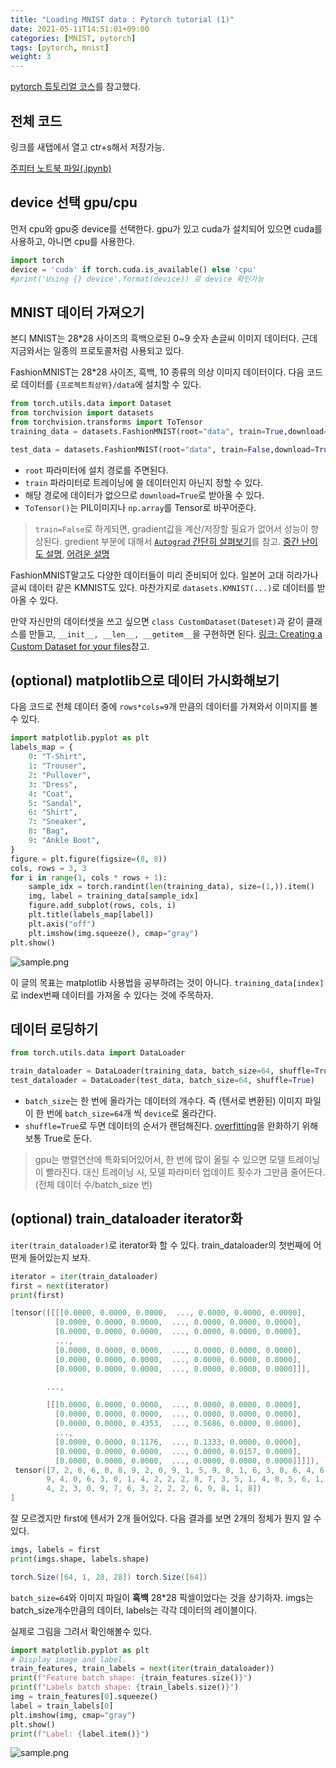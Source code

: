 ```yaml
---
title: "Loading MNIST data : Pytorch tutorial (1)"
date: 2021-05-11T14:51:01+09:00
categories: [MNIST, pytorch]
tags: [pytorch, mnist]
weight: 3
---
```


[pytorch 튜토리얼 코스](https://pytorch.org/tutorials/beginner/basics/intro.html)를 참고했다.

## 전체 코드

링크를 새탭에서 열고 ctr+s해서 저장가능.
<!--path dependency-->
[주피터 노트북 파일(.ipynb)](/ml/MNIST.ipynb)

## device 선택 gpu/cpu

먼저 cpu와 gpu중 device를 선택한다. gpu가 있고 cuda가 설치되어 있으면 cuda를 사용하고, 아니면 cpu를 사용한다.

```python
import torch
device = 'cuda' if torch.cuda.is_available() else 'cpu'
#print('Using {} device'.format(device)) 로 device 확인가능
```

## MNIST 데이터 가져오기

본디 MNIST는 28*28 사이즈의 흑백으로된 0~9 숫자 손글씨 이미지 데이터다. 근데 지금와서는 일종의 프로토콜처럼 사용되고 있다.

FashionMNIST는 28*28 사이즈, 흑백, 10 종류의 의상 이미지 데이터이다. 다음 코드로 데이터를 `{프로젝트최상위}/data`에 설치할 수 있다.

```python
from torch.utils.data import Dataset
from torchvision import datasets
from torchvision.transforms import ToTensor
training_data = datasets.FashionMNIST(root="data", train=True,download=True,transform=ToTensor())

test_data = datasets.FashionMNIST(root="data", train=False,download=True,transform=ToTensor())
```

- `root` 파라미터에 설치 경로를 주면된다.
- `train` 파라미터로 트레이닝에 쓸 데이터인지 아닌지 정할 수 있다.
- 해당 경로에 데이터가 없으므로 `download=True`로 받아올 수 있다.
- `ToTensor()`는 PIL이미지나 `np.array`를 Tensor로 바꾸어준다.

> `train=False`로 하게되면, gradient값을 계산/저장할 필요가 없어서 성능이 향상된다.
> gredient 부분에 대해서 [`Autograd` 간단히 살펴보기](https://pytorch.org/tutorials/beginner/basics/autogradqs_tutorial.html)를 참고. [중간 난이도 설명](https://pytorch.org/tutorials/beginner/blitz/autograd_tutorial.html#sphx-glr-beginner-blitz-autograd-tutorial-py), [어려운 설명](https://pytorch.org/docs/stable/notes/autograd.html)

FashionMNIST말고도 다양한 데이터들이 미리 준비되어 있다. 일본어 고대 히라가나 글씨 데이터 같은 KMNIST도 있다. 마찬가지로 `datasets.KMNIST(...)`로 데이터를 받아올 수 있다.

만약 자신만의 데이터셋을 쓰고 싶으면 `class CustomDataset(Dateset)`과 같이 클래스를 만들고, `__init__, __len__, __getitem__`을 구현하면 된다. [링크: Creating a Custom Dataset for your files](https://pytorch.org/tutorials/beginner/basics/data_tutorial.html)참고.

## (optional) matplotlib으로 데이터 가시화해보기

다음 코드로 전체 데이터 중에 `rows*cols=9`개 만큼의 데이터를 가져와서 이미지를 볼 수 있다.

```python
import matplotlib.pyplot as plt
labels_map = {
    0: "T-Shirt",
    1: "Trouser",
    2: "Pullover",
    3: "Dress",
    4: "Coat",
    5: "Sandal",
    6: "Shirt",
    7: "Sneaker",
    8: "Bag",
    9: "Ankle Boot",
}
figure = plt.figure(figsize=(8, 8))
cols, rows = 3, 3
for i in range(1, cols * rows + 1):
    sample_idx = torch.randint(len(training_data), size=(1,)).item()
    img, label = training_data[sample_idx]
    figure.add_subplot(rows, cols, i)
    plt.title(labels_map[label])
    plt.axis("off")
    plt.imshow(img.squeeze(), cmap="gray")
plt.show()
```

<!--path dependency-->
![sample.png](/ml/sample.png)

이 글의 목표는 matplotlib 사용법을 공부하려는 것이 아니다. `training_data[index]`로 index번째 데이터를 가져올 수 있다는 것에 주목하자.

## 데이터 로딩하기

```python
from torch.utils.data import DataLoader

train_dataloader = DataLoader(training_data, batch_size=64, shuffle=True)
test_dataloader = DataLoader(test_data, batch_size=64, shuffle=True)
```

- `batch_size`는 한 번에 올라가는 데이터의 개수다. 즉 (텐서로 변환된) 이미지 파일이 한 번에 `batch_size=64`개 씩 `device`로 올라간다.
- `shuffle=True`로 두면 데이터의 순서가 랜덤해진다. [overfitting](https://en.wikipedia.org/wiki/Overfitting)을 완화하기 위해 보통 True로 둔다.

> gpu는 병렬연산에 특화되어있어서, 한 번에 많이 올릴 수 있으면 모델 트레이닝이 빨라진다. 대신 트레이닝 시, 모델 파라미터 업데이트 횟수가 그만큼 줄어든다.(전체 데이터 수/batch_size 번)

## (optional) train_dataloader iterator화

`iter(train_dataloader)`로 iterator화 할 수 있다. train_dataloader의 첫번째에 어떤게 들어있는지 보자.

```python
iterator = iter(train_dataloader)
first = next(iterator)
print(first)
```

```powershell
[tensor([[[[0.0000, 0.0000, 0.0000,  ..., 0.0000, 0.0000, 0.0000],
          [0.0000, 0.0000, 0.0000,  ..., 0.0000, 0.0000, 0.0000],
          [0.0000, 0.0000, 0.0000,  ..., 0.0000, 0.0000, 0.0000],
          ...,
          [0.0000, 0.0000, 0.0000,  ..., 0.0000, 0.0000, 0.0000],
          [0.0000, 0.0000, 0.0000,  ..., 0.0000, 0.0000, 0.0000],
          [0.0000, 0.0000, 0.0000,  ..., 0.0000, 0.0000, 0.0000]]],

        ...,

        [[[0.0000, 0.0000, 0.0000,  ..., 0.0000, 0.0000, 0.0000],
          [0.0000, 0.0000, 0.0000,  ..., 0.0000, 0.0000, 0.0000],
          [0.0000, 0.0000, 0.4353,  ..., 0.5686, 0.0000, 0.0000],
          ...,
          [0.0000, 0.0000, 0.1176,  ..., 0.1333, 0.0000, 0.0000],
          [0.0000, 0.0000, 0.0000,  ..., 0.0000, 0.0157, 0.0000],
          [0.0000, 0.0000, 0.0000,  ..., 0.0000, 0.0000, 0.0000]]]]), 
 tensor([7, 2, 8, 6, 0, 8, 9, 2, 0, 9, 1, 5, 9, 8, 1, 6, 3, 0, 6, 4, 6, 2, 4, 2,
        9, 4, 0, 6, 3, 0, 1, 4, 2, 2, 2, 8, 7, 3, 5, 1, 4, 8, 5, 6, 1, 4, 1, 6,
        4, 2, 3, 0, 9, 7, 6, 3, 2, 2, 2, 6, 9, 8, 1, 8])
]
```

잘 모르겠지만 first에 텐서가 2개 들어있다. 다음 결과를 보면 2개의 정체가 뭔지 알 수 있다.

```python
imgs, labels = first
print(imgs.shape, labels.shape)
```

```powershell
torch.Size([64, 1, 28, 28]) torch.Size([64])
```

`batch_size=64`와 이미지 파일이 **흑백** 28\*28 픽셀이었다는 것을 상기하자. imgs는 batch_size개수만큼의 데이터, labels는 각각 데이터의 레이블이다.

실제로 그림을 그려서 확인해볼수 있다.

```python
import matplotlib.pyplot as plt
# Display image and label.
train_features, train_labels = next(iter(train_dataloader))
print(f"Feature batch shape: {train_features.size()}")
print(f"Labels batch shape: {train_labels.size()}")
img = train_features[0].squeeze()
label = train_labels[0]
plt.imshow(img, cmap="gray")
plt.show()
print(f"Label: {label.item()}")
```

<!--path dependency-->
![sample.png](/ml/sample2.png)